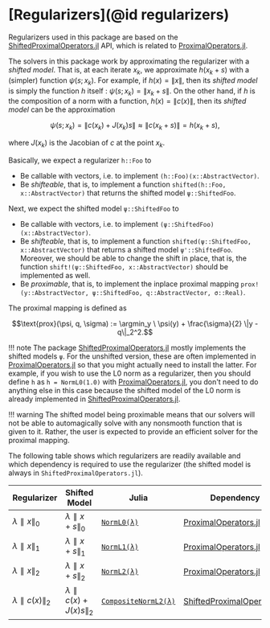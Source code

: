 # [Regularizers](@id regularizers)

Regularizers used in this package are based on the [ShiftedProximalOperators.jl](https://github.com/JuliaSmoothOptimizers/ShiftedProximalOperators.jl) API, which is related to [ProximalOperators.jl](https://github.com/JuliaFirstOrder/ProximalOperators.jl). 

The solvers in this package work by approximating the regularizer with a *shifted model*.
That is, at each iterate $x_k$, we approximate $h(x_k + s)$ with a (simpler) function $\psi(s; x_k)$.
For example, if $h(x) = \|x\|$, then its *shifted model* is simply the function $h$ itself : $\psi(s; x_k) = \|x_k + s\|$.
On the other hand, if $h$ is the composition of a norm with a function, $h(x) = \|c(x)\|$, then its *shifted model* can be the approximation
```math
\psi(s; x_k) = \|c(x_k) + J(x_k)s\| \approx \|c(x_k + s) \| = h(x_k + s),
```
where $J(x_k)$ is the Jacobian of $c$ at the point $x_k$.

Basically, we expect a regularizer `h::Foo` to

- Be callable with vectors, i.e. to implement `(h::Foo)(x::AbstractVector)`.
- Be *shifteable*, that is, to implement a function `shifted(h::Foo, x::AbstractVector)` that returns the shifted model `ψ::ShiftedFoo`.

Next, we expect the shifted model `ψ::ShiftedFoo` to 

- Be callable with vectors, i.e. to implement `(ψ::ShiftedFoo)(x::AbstractVector)`.
- Be *shifteable*, that is, to implement a function `shifted(ψ::ShiftedFoo, x::AbstractVector)` that returns a shifted model `ψ'::ShiftedFoo`. Moreover, we should be able to change the shift in place, that is, the function `shift!(ψ::ShiftedFoo, x::AbstractVector)` should be implemented as well.
- Be *proximable*, that is, to implement the inplace proximal mapping `prox!(y::AbstractVector, ψ::ShiftedFoo, q::AbstractVector, σ::Real)`.

The proximal mapping is defined as 
```math
\text{prox}(\psi, q, \sigma) := \argmin_y \ \psi(y) + \frac{\sigma}{2} \|y - q\|_2^2.
```

!!! note
    The package [ShiftedProximalOperators.jl](https://github.com/JuliaSmoothOptimizers/ShiftedProximalOperators.jl) mostly implements the shifted models `ψ`. 
    For the unshifted version, these are often implemented in [ProximalOperators.jl](https://github.com/JuliaFirstOrder/ProximalOperators.jl) so that you might actually need to install the latter. For example, if you wish to use the L0 norm as a regularizer, then you should define `h` as `h = NormL0(1.0)` with [ProximalOperators.jl](https://github.com/JuliaFirstOrder/ProximalOperators.jl), you don't need to do anything else in this case because the shifted model of the L0 norm is already implemented in [ShiftedProximalOperators.jl](https://github.com/JuliaSmoothOptimizers/ShiftedProximalOperators.jl). 

!!! warning 
    The shifted model being proximable means that our solvers will not be able to automagically solve with any nonsmooth function that is given to it. Rather, the user is expected to provide an efficient solver for the proximal mapping.

The following table shows which regularizers are readily available and which dependency is required to use the regularizer (the shifted model is always in `ShiftedProximalOperators.jl`).

Regularizer | Shifted Model | Julia | Dependency
------------|---------------|-------|-----------
$\lambda ∥x∥_0$ | $\lambda ∥x + s∥_0$ | [`NormL0(λ)`](https://juliafirstorder.github.io/ProximalOperators.jl/stable/functions/#ProximalOperators.NormL0) | [ProximalOperators.jl](https://github.com/JuliaFirstOrder/ProximalOperators.jl)
$\lambda ∥x∥_1$ | $\lambda ∥x + s∥_1$ | [`NormL1(λ)`](https://juliafirstorder.github.io/ProximalOperators.jl/stable/functions/#ProximalOperators.NormL1) | [ProximalOperators.jl](https://github.com/JuliaFirstOrder/ProximalOperators.jl)
$\lambda ∥x∥_2$ | $\lambda ∥x + s∥_2$ | [`NormL2(λ)`](https://juliafirstorder.github.io/ProximalOperators.jl/stable/functions/#ProximalOperators.NormL2) | [ProximalOperators.jl](https://github.com/JuliaFirstOrder/ProximalOperators.jl)
$\lambda ∥c(x)∥_2$ | $\lambda ∥c(x) + J(x)s∥_2$ | [`CompositeNormL2(λ)`](https://jso.dev/ShiftedProximalOperators.jl/dev/reference/#ShiftedProximalOperators.CompositeNormL2) | [ShiftedProximalOperators.jl](https://github.com/JuliaSmoothOptimizers/ShiftedProximalOperators.jl)